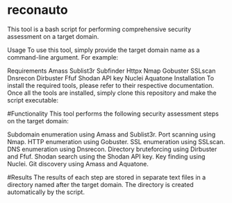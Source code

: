 # reconauto
This tool is a bash script for performing comprehensive security assessment on a target domain.

Usage
To use this tool, simply provide the target domain name as a command-line argument. For example:

<script>
Copy code
./security_assessment.sh example.com
</script>

Requirements
Amass
Sublist3r
Subfinder
Httpx
Nmap
Gobuster
SSLscan
Dnsrecon
Dirbuster
Ffuf
Shodan API key
Nuclei
Aquatone
Installation
To install the required tools, please refer to their respective documentation. Once all the tools are installed, simply clone this repository and make the script executable:

<script>
Copy code
git clone https://github.com/yourusername/security_assessment.git
cd security_assessment
chmod +x security_assessment.sh
</script>

#Functionality
This tool performs the following security assessment steps on the target domain:

Subdomain enumeration using Amass and Sublist3r.
Port scanning using Nmap.
HTTP enumeration using Gobuster.
SSL enumeration using SSLscan.
DNS enumeration using Dnsrecon.
Directory bruteforcing using Dirbuster and Ffuf.
Shodan search using the Shodan API key.
Key finding using Nuclei.
Git discovery using Amass and Aquatone.

#Results
The results of each step are stored in separate text files in a directory named after the target domain. The directory is created automatically by the script.

